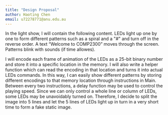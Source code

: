 ```yaml
---
title: "Design Proposal"
author: Haoting Chen
email: u72278771@anu.edu.au
---
```


In the light show, I will contain the following content. LEDs light up one by one to form different patterns such as a spiral and a "#" and turn off in the reverse order. A text “Welcome to COMP2300” moves through the screen. Patterns blink with sounds (if time allowes).

I will encode each frame of animation of the LEDs as a 25-bit binary number and store it into a specific location in the memory. I will also write a helper function which can read the encoding in that location and turns it into actual LEDs commands. In this way, I can easily show different patterns by storing different encodings to that memory location through instructions in Main. Between every two instructions, a delay function may be used to control the playing speed. Since we can only control a whole line or column of LEDs, some LEDs may be unavoidably turned on. Therefore, I decide to split the image into 5 lines and let the 5 lines of LEDs light up in turn in a very short time to form a fake static image.
